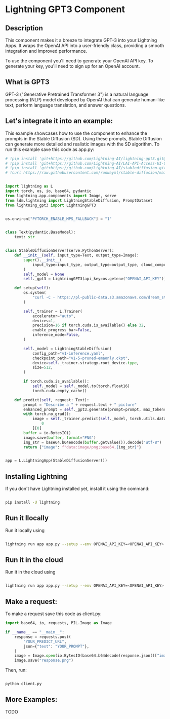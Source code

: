 # Lightning GPT3 Component 

## Description

This component makes it a breeze to integrate GPT-3 into your Lightning Apps. It wraps the OpenAI API into a  user-friendly class, providing a smooth integration and improved performance.

To use the component you'll need to generate your OpenAI API key. To generate your key, you'll need to sign up for an OpenAI account.

## What is GPT3
GPT-3 ("Generative Pretrained Transformer 3") is a natural language processing (NLP) model developed by OpenAI that can generate human-like text, perform language translation, and answer questions.
    
  
## Let's integrate it into an example:

This example showcases how to use the component to enhance the prompts in the Stable Diffusion (SD). Using these prompts, Stable Diffusion can generate more detailed and realistic images with the SD algorithm. To run this example save this code as app.py:


``` python 
# !pip install 'git+https://github.com/Lightning-AI/lightning-gpt3.git@readme'
# !pip install 'git+https://github.com/Lightning-AI/LAI-API-Access-UI-Component.git@diffusion'
# !pip install 'git+https://github.com/Lightning-AI/stablediffusion.git@lit'
# !curl https://raw.githubusercontent.com/runwayml/stable-diffusion/main/configs/stable-diffusion/v1-inference.yaml -o v1-inference.yaml


import lightning as L
import torch, os, io, base64, pydantic
from lightning.app.components import Image, serve
from ldm.lightning import LightningStableDiffusion, PromptDataset
from lightning_gpt3 import LightningGPT3


os.environ["PYTORCH_ENABLE_MPS_FALLBACK"] = "1"


class Text(pydantic.BaseModel):
    text: str


class StableDiffusionServer(serve.PythonServer):
    def __init__(self, input_type=Text, output_type=Image):
        super().__init__(
            input_type=input_type, output_type=output_type, cloud_compute=L.CloudCompute("gpu-fast", shm_size=512)
        )
        self._model = None
        self._gpt3 = LightningGPT3(api_key=os.getenv("OPENAI_API_KEY"))

    def setup(self):
        os.system(
            "curl -C - https://pl-public-data.s3.amazonaws.com/dream_stable_diffusion/v1-5-pruned-emaonly.ckpt -o v1-5-pruned-emaonly.ckpt"
        )

        self._trainer = L.Trainer(
            accelerator="auto",
            devices=1,
            precision=16 if torch.cuda.is_available() else 32,
            enable_progress_bar=False,
            inference_mode=False,
        )

        self._model = LightningStableDiffusion(
            config_path="v1-inference.yaml",
            checkpoint_path="v1-5-pruned-emaonly.ckpt",
            device=self._trainer.strategy.root_device.type,
            size=512,
        )

        if torch.cuda.is_available():
            self._model = self._model.to(torch.float16)
            torch.cuda.empty_cache()

    def predict(self, request: Text):
        prompt = "Describe a " + request.text + " picture"
        enhanced_prompt = self._gpt3.generate(prompt=prompt, max_tokens=40)[2::]
        with torch.no_grad():
            image = self._trainer.predict(self._model, torch.utils.data.DataLoader(PromptDataset([enhanced_prompt])))[
                0
            ][0]
        buffer = io.BytesIO()
        image.save(buffer, format="PNG")
        img_str = base64.b64encode(buffer.getvalue()).decode("utf-8")
        return {"image": f"data:image/png;base64,{img_str}"}


app = L.LightningApp(StableDiffusionServer())

```


## Installing Lightning
If you don't have Lightning installed yet, install it using the command:

``` bash

pip install -U lightning

```

## Run it llocally 

Run it locally using
```  bash

lightning run app app.py --setup --env OPENAI_API_KEY=<OPENAI_API_KEY>  

```


## Run it in the cloud

Run it in the cloud using
```  bash

lightning run app app.py --setup --env OPENAI_API_KEY=<OPENAI_API_KEY>  --cloud 

```


## Make a request:
To make a request  save this code as client.py:

``` python 
import base64, io, requests, PIL.Image as Image

if __name__ == "__main__":
    response = requests.post(
        "YOUR_PREDICT_URL",
        json={"text": "YOUR_PROMPT"},
    )
    image = Image.open(io.BytesIO(base64.b64decode(response.json()["image"][22:])))
    image.save("response.png")
```


Then, run:
```  bash

python client.py

```

## More Examples:
TODO

